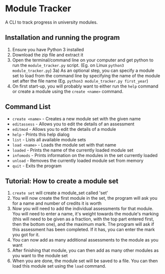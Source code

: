 # Module Tracker
A CLI to track progress in university modules.

## Installation and running the program
1) Ensure you have Python 3 installed
2) Download the zip file and extract it
3) Open the terminal/command line on your computer and get python to run the `module_tracker.py` script. (Eg. on Linux `python3 module_tracker.py`)
3a) As an optional step, you can specify a module set to load from the command line by specifying the name of the module set after the file name (Eg. `python3 module_tracker.py first_year`)
4) On first start-up, you will probably want to either run the `help` command or create a module using the `create <name>` command.

## Command List
- `create <name>` - Creates a new module set with the given name
- `editassess` - Allows you to edit the details of an assessment
- `editmod` - Allows you to edit the details of a module
- `help` - Prints this help dialog
- `list` - Lists all available module sets
- `load <name>` - Loads the module set with that name
- `loaded` - Prints the name of the currently loaded module set
- `infomods` - Prints information on the modules in the set currently loaded
- `unload` - Removes the currently loaded module set from memory
- `quit` - Exits the program

## Tutorial: How to create a module set
1) `create set` will create a module_set called 'set'
2) You will now create the first module in the set, the program will ask you for a name and number of credits it is worth
3) Now you will need to add the individual assessments for that module. You will need to enter a name, it's weight towards the module's marking (this will need to be given as a fraction, with the top part entered first, then the bottom one), and the maximum mark. The program will ask if this assessment has been completed. If it has, you can enter the mark you got for it.
4) You can now add as many additional assessments to the module as you want
5) After finishing that module, you can then add as many other modules as you want to the module set
6) When you are done, the module set will be saved to a file. You can then load this module set using the `load` command.